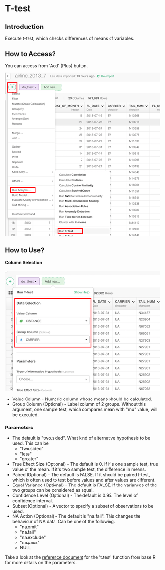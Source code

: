 # T-test

## Introduction

Execute t-test, which checks differences of means of variables.

## How to Access?

You can access from 'Add' (Plus) button.

![](images/t_test_add.png)

## How to Use?

#### Column Selection

![](images/t_test_data_select.png)

* Value Column - Numeric column whose means should be calculated.
* Group Column (Optional) - Label column of 2 groups. Without this argument, one sample test, which compares mean with "mu" value, will be executed.

### Parameters

* The default is "two.sided". What kind of alternative hypothesis to be used. This can be
  * "two.sided"
  * "less"
  * "greater"
* True Effect Size (Optional) - The default is 0. If it's one sample test, true value of the mean. If it's two sample test, the difference in means.
* Paired (Optional) - The default is FALSE. If it should be paired t-test, which is often used to test before values and after values are different.
* Equal Variance (Optional) - The default is FALSE. If the variances of the two groups can be considered as equal.
* Confidence Level (Optional) - The default is 0.95. The level of confidence interval.
* Subset (Optional) - A vector to specify a subset of observations to be used.
* NA Action (Optional) - The default is "na.fail". This changes the behaviour of NA data. Can be one of the following.
  * "na.omit"
  * "na.fail"
  * "na.exclude"
  * "na.pass"
  * NULL

Take a look at the [reference document](https://stat.ethz.ch/R-manual/R-devel/library/stats/html/t.test.html) for the 't.test' function from base R for more details on the parameters.
